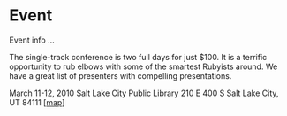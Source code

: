 Event
=====

Event info ...

The single-track conference is two full days for just $100. It is a terrific opportunity to rub elbows with some of the smartest Rubyists around. We have a great list of presenters with compelling presentations.

March 11-12, 2010
Salt Lake City Public Library
210 E 400 S
Salt Lake City, UT 84111
[[map](http://www.google.com)]
